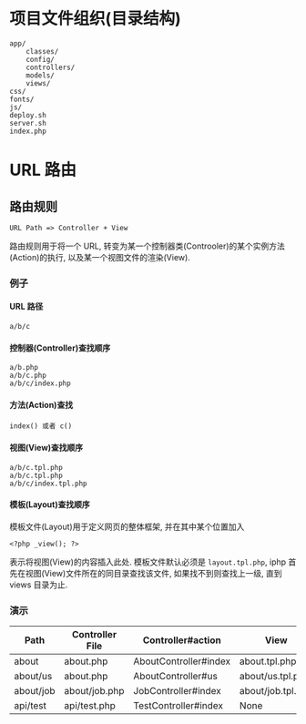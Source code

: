 # 项目文件组织(目录结构)

	app/
		classes/
		config/
		controllers/
		models/
		views/
	css/
	fonts/
	js/
	deploy.sh
	server.sh
	index.php

# URL 路由

## 路由规则

	URL Path => Controller + View

路由规则用于将一个 URL, 转变为某一个控制器类(Controoler)的某个实例方法(Action)的执行, 以及某一个视图文件的渲染(View).

### 例子

#### URL 路径

	a/b/c

#### 控制器(Controller)查找顺序

    a/b.php
    a/b/c.php
    a/b/c/index.php

#### 方法(Action)查找

	index() 或者 c()

#### 视图(View)查找顺序

    a/b/c.tpl.php
    a/b/c.tpl.php
    a/b/c/index.tpl.php

#### 模板(Layout)查找顺序

模板文件(Layout)用于定义网页的整体框架, 并在其中某个位置加入

	<?php _view(); ?>

表示将视图(View)的内容插入此处. 模板文件默认必须是 `layout.tpl.php`, iphp 首先在视图(View)文件所在的同目录查找该文件, 如果找不到则查找上一级, 直到 views 目录为止.

### 演示

| Path | Controller File | Controller#action | View | Full URL |
| ---- | ---- | ---- | ---- | ---- |
| about | about.php | AboutController#index | about.tpl.php | http://localhost/iphp/about |
| about/us | about.php | AboutController#us | about/us.tpl.php | http://localhost/iphp/about/us |
| about/job | about/job.php | JobController#index | about/job.tpl.php | http://localhost/iphp/about/job |
| api/test | api/test.php | TestController#index | None | http://localhost/iphp/api/test |

